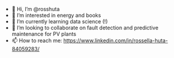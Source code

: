 - 👋 Hi, I’m @rosshuta
- 👀 I’m interested in energy and books
- 🌱 I’m currently learning data science (!)
- 💞️ I’m looking to collaborate on fault detection and predictive maintenance for PV plants
- 📫 How to reach me: https://www.linkedin.com/in/rossella-huta-84059283/

